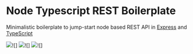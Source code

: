 # Node Typescript REST Boilerplate

Minimalistic boilerplate to jump-start node based REST API in [Express](https://expressjs.com/en/4x/api.html) and [TypeScript](https://www.typescriptlang.org/)

![](https://img.shields.io/badge/typescript-v3.2-blue.svg)![]
![](https://img.shields.io/badge/express-v4.16-blue.svg)![]
![](https://img.shields.io/badge/tslint-v5.12-blue.svg)![]
